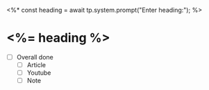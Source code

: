 <%*
const heading = await tp.system.prompt("Enter heading:");
%>
# <%= heading %>

- [ ] Overall done
  - [ ] Article
  - [ ] Youtube
  - [ ] Note
